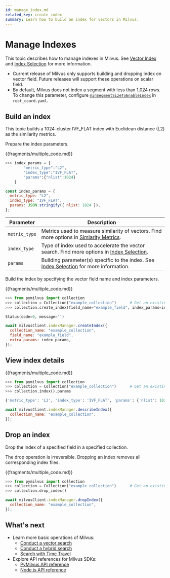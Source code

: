 ```yaml
---
id: manage_index.md
related_key: create index
summary: Learn how to build an index for vectors in Milvus.
---
```


# Manage Indexes

This topic describes how to manage indexes in Milvus. See [Vector Index](index.md) and [Index Selection](index_selection.md) for more information.

<div class="alert note">
<ul>
<li>Current release of Milvus only supports building and dropping index on vector field. Future releases will support these operations on scalar field.</li>
<li>By default, Milvus does not index a segment with less than 1,024 rows. To change this parameter, configure <a href="configuration_standalone-advanced.md#System-Behavior-Configurations"><code>minSegmentSizeToEnableIndex</code></a> in <code>root_coord.yaml</code>.</li>
</div>

## Build an index

This topic builds a 1024-cluster IVF_FLAT index with Euclidean distance (L2) as the similarity metrics.

Prepare the index parameters.

{{fragments/multiple_code.md}}

```python
>>> index_params = {
        "metric_type":"L2",
        "index_type":"IVF_FLAT",
        "params":{"nlist":1024}
    }
```

```javascript
const index_params = {
  metric_type: "L2",
  index_type: "IVF_FLAT",
  params: JSON.stringify({ nlist: 1024 }),
};
```

<table class="params">
	<thead>
	<tr>
		<th>Parameter</th>
		<th>Description</th>
	</tr>
	</thead>
	<tbody>
	<tr>
		<td><code>metric_type</code></td>
		<td>Metrics used to measure similarity of vectors. Find more options in <a href="metric.md">Simlarity Metrics</a>.</td>
	</tr>
	<tr>
		<td><code>index_type</code></td>
		<td>Type of index used to accelerate the vector search. Find more options in <a href="index_selection.md">Index Selection</a>.</td>
	</tr>
	<tr>
		<td><code>params</code></td>
		<td>Building parameter(s) specific to the index. See <a href="index_selection.md">Index Selection</a> for more information.</td>
	</tr>
	</tbody>
</table>


Build the index by specifying the vector field name and index parameters.

{{fragments/multiple_code.md}}

```python
>>> from pymilvus import collection
>>> collection = Collection("example_collection")      # Get an existing collection.
>>> collection.create_index(field_name="example_field", index_params=index_params)
```

```python
Status(code=0, message='')
```

```javascript
await milvusClient.indexManager.createIndex({
  collection_name: "example_collection",
  field_name: "example_field",
  extra_params: index_params,
});
```



## View index details

{{fragments/multiple_code.md}}

```python
>>> from pymilvus import collection
>>> collection = Collection("example_collection")      # Get an existing collection.
>>> collection.index().params
```

```python
{'metric_type': 'L2', 'index_type': 'IVF_FLAT', 'params': {'nlist': 1024}}
```

```javascript
await milvusClient.indexManager.describeIndex({
  collection_name: "example_collection",
});
```


## Drop an index

Drop the index of a specified field in a specified collection.

<div class="alert caution">
The drop operation is irreversible. Dropping an index removes all corresponding index files.
</div>



{{fragments/multiple_code.md}}

```python
>>> from pymilvus import collection
>>> collection = Collection("example_collection")      # Get an existing collection.
>>> collection.drop_index()
```

```javascript
await milvusClient.indexManager.dropIndex({
  collection_name: "example_collection",
});
```

## What's next

- Learn more basic operations of Milvus:
  - [Conduct a vector search](search.md)
  - [Conduct a hybrid search](hybridsearch.md)
  - [Search with Time Travel](timetravel.md)
- Explore API references for Milvus SDKs:
  - [PyMilvus API reference](/api-reference/pymilvus/v{{var.milvus_python_sdk_version}}/tutorial.html)
  - [Node.js API reference](/api-reference/node/v{{var.milvus_node_sdk_version}}/tutorial.html)

